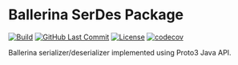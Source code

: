 Ballerina SerDes Package
===================
  [![Build](https://github.com/TharindaDilshan/ballerina-serdes/workflows/Build/badge.svg)](https://github.com/TharindaDilshan/ballerina-serdes/actions?query=workflow%3ABuild)
  [![GitHub Last Commit](https://img.shields.io/github/last-commit/TharindaDilshan/ballerina-serdes.svg?label=Last%20Commit)](https://github.com/TharindaDilshan/ballerina-serdes/commits/master)
  [![License](https://img.shields.io/badge/License-Apache%202.0-blue.svg)](https://opensource.org/licenses/Apache-2.0)
  [![codecov](https://codecov.io/gh/TharindaDilshan/ballerina-serdes/branch/main/graph/badge.svg)](https://codecov.io/gh/TharindaDilshan/ballerina-serdes)
  
Ballerina serializer/deserializer implemented using Proto3 Java API.
